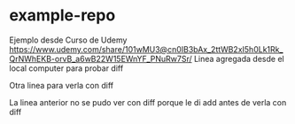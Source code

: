 # example-repo
Ejemplo desde Curso de Udemy https://www.udemy.com/share/101wMU3@cn0IB3bAx_2ttWB2xI5h0Lk1Rk_QrNWhEKB-orvB_a6wB22W15EWnYF_PNuRw7Sr/
Linea agregada desde el local computer para probar diff

Otra linea para verla con diff

La linea anterior no se pudo ver con diff porque le di add antes de verla con diff
